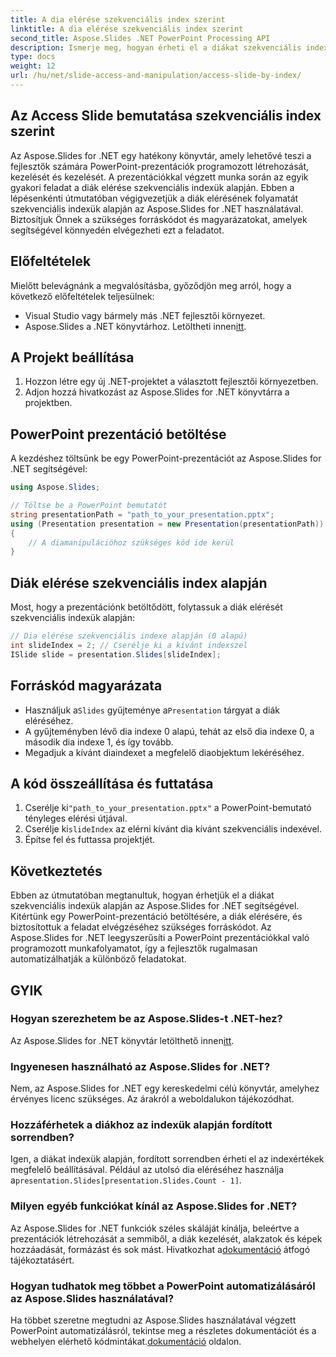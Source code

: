 ```yaml
---
title: A dia elérése szekvenciális index szerint
linktitle: A dia elérése szekvenciális index szerint
second_title: Aspose.Slides .NET PowerPoint Processing API
description: Ismerje meg, hogyan érheti el a diákat szekvenciális index alapján az Aspose.Slides for .NET segítségével. Kövesse ezt a lépésenkénti útmutatót a forráskóddal a PowerPoint prezentációk egyszerű navigálásához és kezeléséhez.
type: docs
weight: 12
url: /hu/net/slide-access-and-manipulation/access-slide-by-index/
---
```


## Az Access Slide bemutatása szekvenciális index szerint

Az Aspose.Slides for .NET egy hatékony könyvtár, amely lehetővé teszi a fejlesztők számára PowerPoint-prezentációk programozott létrehozását, kezelését és kezelését. A prezentációkkal végzett munka során az egyik gyakori feladat a diák elérése szekvenciális indexük alapján. Ebben a lépésenkénti útmutatóban végigvezetjük a diák elérésének folyamatát szekvenciális indexük alapján az Aspose.Slides for .NET használatával. Biztosítjuk Önnek a szükséges forráskódot és magyarázatokat, amelyek segítségével könnyedén elvégezheti ezt a feladatot.

## Előfeltételek

Mielőtt belevágnánk a megvalósításba, győződjön meg arról, hogy a következő előfeltételek teljesülnek:

- Visual Studio vagy bármely más .NET fejlesztői környezet.
-  Aspose.Slides a .NET könyvtárhoz. Letöltheti innen[itt](https://releases.aspose.com/slides/net/).

## A Projekt beállítása

1. Hozzon létre egy új .NET-projektet a választott fejlesztői környezetben.
2. Adjon hozzá hivatkozást az Aspose.Slides for .NET könyvtárra a projektben.

## PowerPoint prezentáció betöltése

A kezdéshez töltsünk be egy PowerPoint-prezentációt az Aspose.Slides for .NET segítségével:

```csharp
using Aspose.Slides;

// Töltse be a PowerPoint bemutatót
string presentationPath = "path_to_your_presentation.pptx";
using (Presentation presentation = new Presentation(presentationPath))
{
    // A diamanipulációhoz szükséges kód ide kerül
}
```

## Diák elérése szekvenciális index alapján

Most, hogy a prezentációnk betöltődött, folytassuk a diák elérését szekvenciális indexük alapján:

```csharp
// Dia elérése szekvenciális indexe alapján (0 alapú)
int slideIndex = 2; // Cserélje ki a kívánt indexszel
ISlide slide = presentation.Slides[slideIndex];
```

## Forráskód magyarázata

- Használjuk a`Slides` gyűjteménye a`Presentation` tárgyat a diák eléréséhez.
- A gyűjteményben lévő dia indexe 0 alapú, tehát az első dia indexe 0, a második dia indexe 1, és így tovább.
- Megadjuk a kívánt diaindexet a megfelelő diaobjektum lekéréséhez.

## A kód összeállítása és futtatása

1.  Cserélje ki`"path_to_your_presentation.pptx"` a PowerPoint-bemutató tényleges elérési útjával.
2.  Cserélje ki`slideIndex` az elérni kívánt dia kívánt szekvenciális indexével.
3. Építse fel és futtassa projektjét.

## Következtetés

Ebben az útmutatóban megtanultuk, hogyan érhetjük el a diákat szekvenciális indexük alapján az Aspose.Slides for .NET segítségével. Kitértünk egy PowerPoint-prezentáció betöltésére, a diák elérésére, és biztosítottuk a feladat elvégzéséhez szükséges forráskódot. Az Aspose.Slides for .NET leegyszerűsíti a PowerPoint prezentációkkal való programozott munkafolyamatot, így a fejlesztők rugalmasan automatizálhatják a különböző feladatokat.

## GYIK

### Hogyan szerezhetem be az Aspose.Slides-t .NET-hez?

 Az Aspose.Slides for .NET könyvtár letölthető innen[itt](https://releases.aspose.com/slides/net/).

### Ingyenesen használható az Aspose.Slides for .NET?

Nem, az Aspose.Slides for .NET egy kereskedelmi célú könyvtár, amelyhez érvényes licenc szükséges. Az árakról a weboldalukon tájékozódhat.

### Hozzáférhetek a diákhoz az indexük alapján fordított sorrendben?

 Igen, a diákat indexük alapján, fordított sorrendben érheti el az indexértékek megfelelő beállításával. Például az utolsó dia eléréséhez használja a`presentation.Slides[presentation.Slides.Count - 1]`.

### Milyen egyéb funkciókat kínál az Aspose.Slides for .NET?

 Az Aspose.Slides for .NET funkciók széles skáláját kínálja, beleértve a prezentációk létrehozását a semmiből, a diák kezelését, alakzatok és képek hozzáadását, formázást és sok mást. Hivatkozhat a[dokumentáció](https://reference.aspose.com/slides/net/) átfogó tájékoztatásért.

### Hogyan tudhatok meg többet a PowerPoint automatizálásáról az Aspose.Slides használatával?

 Ha többet szeretne megtudni az Aspose.Slides használatával végzett PowerPoint automatizálásról, tekintse meg a részletes dokumentációt és a webhelyen elérhető kódmintákat.[dokumentáció](https://reference.aspose.com/slides/net/) oldalon.